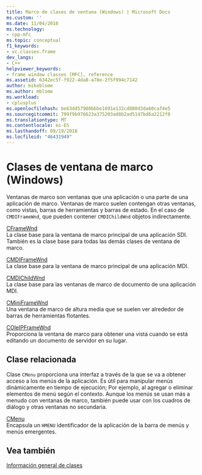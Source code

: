 ```yaml
---
title: Marco de clases de ventana (Windows) | Microsoft Docs
ms.custom: ''
ms.date: 11/04/2016
ms.technology:
- cpp-mfc
ms.topic: conceptual
f1_keywords:
- vc.classes.frame
dev_langs:
- C++
helpviewer_keywords:
- frame window classes [MFC], reference
ms.assetid: 6342ec5f-f922-4da8-a78e-2f5f994c7142
author: mikeblome
ms.author: mblome
ms.workload:
- cplusplus
ms.openlocfilehash: be63dd57900bbbe1691e132cd880d3da60caf4e5
ms.sourcegitcommit: 799f9b976623a375203ad8b2ad5147bd6a2212f0
ms.translationtype: MT
ms.contentlocale: es-ES
ms.lasthandoff: 09/19/2018
ms.locfileid: "46431949"
---
```

# <a name="frame-window-classes-windows"></a>Clases de ventana de marco (Windows)

Ventanas de marco son ventanas que una aplicación o una parte de una aplicación de marco. Ventanas de marco suelen contengan otras ventanas, como vistas, barras de herramientas y barras de estado. En el caso de `CMDIFrameWnd`, que pueden contener `CMDIChildWnd` objetos indirectamente.

[CFrameWnd](../mfc/reference/cframewnd-class.md)<br/>
La clase base para la ventana de marco principal de una aplicación SDI. También es la clase base para todas las demás clases de ventana de marco.

[CMDIFrameWnd](../mfc/reference/cmdiframewnd-class.md)<br/>
La clase base para la ventana de marco principal de una aplicación MDI.

[CMDIChildWnd](../mfc/reference/cmdichildwnd-class.md)<br/>
La clase base para las ventanas de marco de documento de una aplicación MDI.

[CMiniFrameWnd](../mfc/reference/cminiframewnd-class.md)<br/>
Una ventana de marco de altura media que se suelen ver alrededor de barras de herramientas flotantes.

[COleIPFrameWnd](../mfc/reference/coleipframewnd-class.md)<br/>
Proporciona la ventana de marco para obtener una vista cuando se está editando un documento de servidor en su lugar.

## <a name="related-class"></a>Clase relacionada

Clase `CMenu` proporciona una interfaz a través de la que se va a obtener acceso a los menús de la aplicación. Es útil para manipular menús dinámicamente en tiempo de ejecución; Por ejemplo, al agregar o eliminar elementos de menú según el contexto. Aunque los menús se usan más a menudo con ventanas de marco, también puede usar con los cuadros de diálogo y otras ventanas no secundaria.

[CMenu](../mfc/reference/cmenu-class.md)<br/>
Encapsula un `HMENU` identificador de la aplicación de la barra de menús y menús emergentes.

## <a name="see-also"></a>Vea también

[Información general de clases](../mfc/class-library-overview.md)

